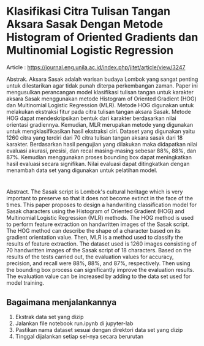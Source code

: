# Klasifikasi Citra Tulisan Tangan Aksara Sasak Dengan Metode Histogram of Oriented Gradients dan Multinomial Logistic Regression

Article : https://journal.eng.unila.ac.id/index.php/jitet/article/view/3247

Abstrak. Aksara Sasak adalah warisan budaya Lombok yang sangat penting untuk dilestarikan agar tidak punah diterpa perkembangan zaman. Paper ini mengusulkan perancangan model klasifikasi tulisan tangan untuk karakter aksara Sasak menggunakan metode Histogram of Oriented Gradient (HOG) dan Multinomial Logistic Regression (MLR). Metode HOG digunakan untuk melakukan ekstraksi fitur pada citra tulisan tangan aksara Sasak. Metode HOG dapat mendeskripsikan bentuk dari karakter berdasarkan nilai orientasi gradiennya. Kemudian, MLR merupakan metode yang digunakan untuk mengklasifikasikan hasil ekstraksi ciri. Dataset yang digunakan yaitu 1260 citra yang terdiri dari 70 citra tulisan tangan aksara sasak dari 18 karakter. Berdasarkan hasil pengujian yang dilakukan maka didapatkan nilai evaluasi akurasi, presisi, dan recal masing-masing sebesar 88%, 88%, dan 87%. Kemudian menggunakan proses bounding box dapat meningkatkan hasil evaluasi secara signifikan. Nilai evaluasi dapat ditingkatkan dengan menambah data set yang digunakan untuk pelatihan model.
# 
Abstract. The Sasak script is Lombok's cultural heritage which is very important to preserve so that it does not become extinct in the face of the times. This paper proposes to design a handwriting classification model for Sasak characters using the Histogram of Oriented Gradient (HOG) and Multinomial Logistic Regression (MLR) methods. The HOG method is used to perform feature extraction on handwritten images of the Sasak script. The HOG method can describe the shape of a character based on its gradient orientation value. Then, MLR is a method used to classify the results of feature extraction. The dataset used is 1260 images consisting of 70 handwritten images of the Sasak script of 18 characters. Based on the results of the tests carried out, the evaluation values for accuracy, precision, and recall were 88%, 88%, and 87%, respectively. Then using the bounding box process can significantly improve the evaluation results. The evaluation value can be increased by adding to the data set used for model training.

## Bagaimana menjalankannya
1. Ekstrak data set yang dizip
2. Jalankan file notebook run.ipynb di jupyter-lab
3. Pastikan nama dataset sesuai dengan direktori data set yang dizip
4. Tinggal dijalankan setiap sel-nya secara berurutan
